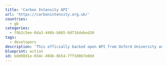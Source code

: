 ```yaml
---
title: 'Carbon Intensity API'
url: 'https://carbonintensity.org.uk/'
countries:
  - gb
categories:
  - f9b2c5ee-8da3-446b-b865-0d716debed30
tags:
  - developers
description: 'This officially backed open API from Oxford University and the National Grid ESO gives a snapshot of how much carbon each unit of electricity consumed in the UK emits for every half hour. Also carries forecasts, regional breakdowns with some great charts and re-useable widgets. They also have an [APP!](https://www.cs.ox.ac.uk/people/alex.rogers/gridcarbon/)'
blueprint: action
id: bdd98d1e-034c-494b-8b54-7ff3d0b7e0dd
---
```

